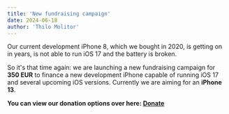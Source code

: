```yaml
---
title: 'New fundraising campaign'
date: 2024-06-18
author: 'Thilo Molitor'
---
```


Our current development iPhone 8, which we bought in 2020, is getting on in years, is not able to run iOS 17 and the battery is broken.

So it's that time again: we are launching a new fundraising campaign for **350 EUR** to finance a new development iPhone capable of running iOS 17 and several upcoming iOS versions.
Currently we are aiming for an **iPhone 13**.

**You can view our donation options over here: [Donate](/support/#donate)**
